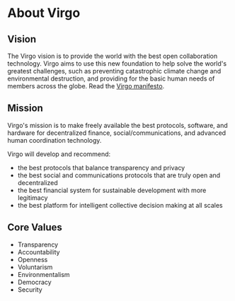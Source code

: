 # About Virgo 

## Vision

The Virgo vision is to provide the world with the best open collaboration
technology. Virgo aims to use this new foundation to help solve the world's
greatest challenges, such as preventing catastrophic climate change and
environmental destruction, and providing for the basic human needs of members
across the globe. Read the [Virgo manifesto](README.md).

## Mission

Virgo's mission is to make freely available the best protocols, software, and
hardware for decentralized finance, social/communications, and advanced human
coordination technology.

Virgo will develop and recommend:

- the best protocols that balance transparency and privacy
- the best social and communications protocols that are truly open and decentralized
- the best financial system for sustainable development with more legitimacy
- the best platform for intelligent collective decision making at all scales

## Core Values

- Transparency
- Accountability
- Openness
- Voluntarism
- Environmentalism
- Democracy
- Security

